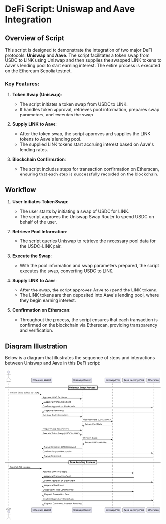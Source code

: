 # DeFi Script: Uniswap and Aave Integration

## Overview of Script

This script is designed to demonstrate the integration of two major DeFi protocols: **Uniswap** and **Aave**. The script facilitates a token swap from USDC to LINK using Uniswap and then supplies the swapped LINK tokens to Aave's lending pool to start earning interest. The entire process is executed on the Ethereum Sepolia testnet.

### Key Features:

1. **Token Swap (Uniswap)**: 
   - The script initiates a token swap from USDC to LINK.
   - It handles token approval, retrieves pool information, prepares swap parameters, and executes the swap.

2. **Supply LINK to Aave**:
   - After the token swap, the script approves and supplies the LINK tokens to Aave's lending pool.
   - The supplied LINK tokens start accruing interest based on Aave's lending rates.

3. **Blockchain Confirmation**:
   - The script includes steps for transaction confirmation on Etherscan, ensuring that each step is successfully recorded on the blockchain.

## Workflow

1. **User Initiates Token Swap**:
   - The user starts by initiating a swap of USDC for LINK.
   - The script approves the Uniswap Swap Router to spend USDC on behalf of the user.

2. **Retrieve Pool Information**:
   - The script queries Uniswap to retrieve the necessary pool data for the USDC-LINK pair.

3. **Execute the Swap**:
   - With the pool information and swap parameters prepared, the script executes the swap, converting USDC to LINK.

4. **Supply LINK to Aave**:
   - After the swap, the script approves Aave to spend the LINK tokens.
   - The LINK tokens are then deposited into Aave's lending pool, where they begin earning interest.

5. **Confirmation on Etherscan**:
   - Throughout the process, the script ensures that each transaction is confirmed on the blockchain via Etherscan, providing transparency and verification.

## Diagram Illustration

Below is a diagram that illustrates the sequence of steps and interactions between Uniswap and Aave in this DeFi script:

![Sample diagram](Sample_diagram/Sample%20diagram.png)

